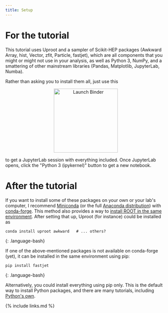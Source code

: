 ```yaml
---
title: Setup
---
```


# For the tutorial

This tutorial uses Uproot and a sampler of Scikit-HEP packages (Awkward Array, hist, Vector, zfit, Particle, fastjet), which are all components that you might or might not use in your analysis, as well as Python 3, NumPy, and a smattering of other mainstream libraries (Pandas, Matplotlib, JupyterLab, Numba).

Rather than asking you to install them all, just use this

<p align="center">
  <a href="https://mybinder.org/v2/gh/hsf-training/hsf-training-uproot-webpage/binder?urlpath=lab" target="_blank">
    <img src="https://mybinder.org/badge_logo.svg" alt="Launch Binder" width="200">
  </a>
</p>

to get a JupyterLab session with everything included. Once JupyterLab opens, click the "Python 3 (ipykernel)" button to get a new notebook.

# After the tutorial

If you want to install some of these packages on your own or your lab's computer, I recommend [Miniconda](https://docs.conda.io/en/latest/miniconda.html) (or the full [Anaconda distribution](https://docs.anaconda.com/anaconda/install/index.html)) with [conda-forge](https://conda-forge.org/docs/user/introduction.html#how-can-i-install-packages-from-conda-forge). This method also provides a way to [install ROOT in the same environment](https://github.com/conda-forge/root-feedstock#readme). After setting that up, Uproot (for instance) could be installed as

~~~
conda install uproot awkward   # ... others?
~~~
{: .language-bash}

If one of the above-mentioned packages is not available on conda-forge (yet), it can be installed in the same environment using pip:

~~~
pip install fastjet
~~~
{: .language-bash}

Alternatively, you could install everything using pip only. This is the default way to install Python packages, and there are many tutorials, including [Python's own](https://packaging.python.org/en/latest/tutorials/installing-packages/).

{% include links.md %}
